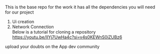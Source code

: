This is the base repo for the work it has all the dependencies you will need for our project 
1. Ui creation
2. Network Connection <br/>
 
 Below is a tutorial for cloning a repository 
https://youtu.be/lIYj7UwHa4c?si=v4s0KEWnS0iZUBz6

upload your doubts on the App dev community 
